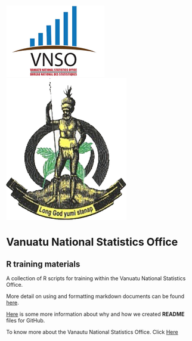 ![logo](logos/vnso_logo.png)                         ![logo](logos/vangovlogo.png)

# Vanuatu National Statistics Office

## R training materials

A collection of R scripts for training within the Vanuatu National Statistics Office. 

More detail on using and formatting markdown documents can be found [here](https://help.github.com/en/github/writing-on-github/basic-writing-and-formatting-syntax).

[Here](https://help.github.com/en/github/creating-cloning-and-archiving-repositories/about-readmes) is some more information about why and how we created **README** files for GitHub.

To know more about the Vanautu National Statistics Office. Click [Here](https://vnso.gov.vu)

